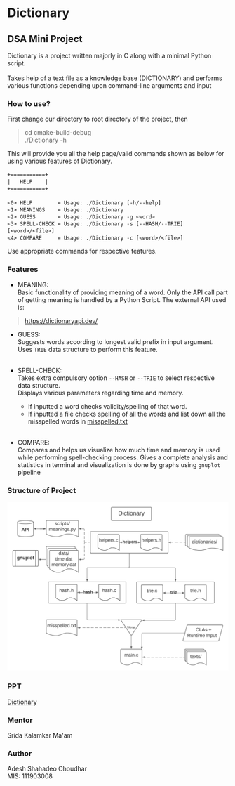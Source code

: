 # Dictionary

## DSA Mini Project

Dictionary is a project written majorly in C along with a minimal Python script.<br/><br/>
Takes help of a text file as a knowledge base (DICTIONARY) and performs various functions depending upon command-line
arguments and input

### How to use?

First change our directory to root directory of the project, then

> cd cmake-build-debug <br/>
> ./Dictionary -h

This will provide you all the help page/valid commands shown as below for using various features of Dictionary.

```
+===========+
|   HELP    |
+===========+

<0> HELP        = Usage: ./Dictionary [-h/--help]
<1> MEANINGS    = Usage: ./Dictionary
<2> GUESS       = Usage: ./Dictionary -g <word>
<3> SPELL-CHECK = Usage: ./Dictionary -s [--HASH/--TRIE] [<word>/<file>]
<4> COMPARE     = Usage: ./Dictionary -c [<word>/<file>]
```

Use appropriate commands for respective features.

### Features

- MEANING:<br/>
  Basic functionality of providing meaning of a word. Only the API call part of getting meaning is handled by a Python
  Script. The external API used is:<br/>

> https://dictionaryapi.dev/

- GUESS:<br/>
  Suggests words according to longest valid prefix in input argument.<br/>
  Uses ```TRIE``` data structure to perform this feature.<br/><br/>

- SPELL-CHECK:<br>
  Takes extra compulsory option ```--HASH``` or ```--TRIE``` to select respective data structure.<br/>
  Displays various parameters regarding time and memory.<br/>
    - If inputted a word checks validity/spelling of that word.<br/>
    - If inputted a file checks spelling of all the words and list down all the misspelled words
      in [misspelled.txt](misspelled.txt)<br/><br/>

- COMPARE:<br/>
  Compares and helps us visualize how much time and memory is used while performing spell-checking process. Gives a
  complete analysis and statistics in terminal and visualization is done by graphs using ```gnuplot``` pipeline

### Structure of Project

![structure](media/structure.png)

### PPT

[Dictionary](media/Dictionary.pptx)

### Mentor

Srida Kalamkar Ma'am

### Author

Adesh Shahadeo Choudhar<br/>
MIS: 111903008
